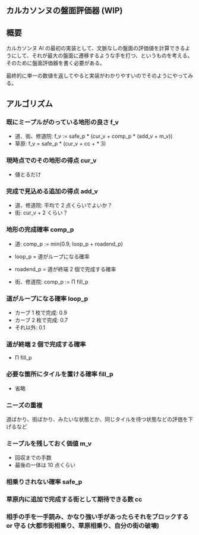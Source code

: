 ## カルカソンヌの盤面評価器 (WIP)

## 概要
カルカソンヌ AI の最初の実装として、文脈なしの盤面の評価値を計算できるようにして、それが最大の盤面に遷移するような手を打つ、というものを考える。そのために盤面評価器を書く必要がある。

最終的に単一の数値を返してやると実装がわかりやすいのでそのようにやってみる。

## アルゴリズム
### 既にミープルがのっている地形の良さ f_v
- 道、街、修道院: f_v := safe_p * (cur_v + comp_p * (add_v + m_v))
- 草原: f_v = safe_p * (cur_v + cc + * 3)

### 現時点でのその地形の得点 cur_v
- 値とるだけ

### 完成で見込める追加の得点 add_v
- 道、修道院: 平均で 2 点くらいでよいか？
- 街: cur_v + 2 くらい？

### 地形の完成確率 comp_p
- 道: comp_p := min(0.9, loop_p + roadend_p)
- loop_p = 道がループになる確率
- roadend_p = 道が終端 2 個で完成する確率

- 街、修道院: comp_p := Π fill_p

### 道がループになる確率 loop_p
- カーブ 1 枚で完成: 0.9
- カーブ 2 枚で完成: 0.7
- それ以外: 0.1

### 道が終端 2 個で完成する確率
- Π fill_p

### 必要な箇所にタイルを置ける確率 fill_p
- 省略

### ニーズの重複
道ばかり、街ばかり、みたいな状態とか、同じタイルを待つ状態などの評価を下げるなど

### ミープルを残しておく価値 m_v
- 回収までの手数
- 最後の一体は 10 点くらい

### 相乗りされない確率 safe_p

### 草原内に追加で完成する街として期待できる数 cc

### 相手の手を一手読み、かなり強い手があったらそれをブロックする or 守る (大都市街相乗り、草原相乗り、自分の街の破壊)


